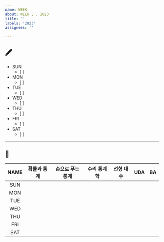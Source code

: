 ```yaml
---
name: WEEK
about: WEEK , , 2023
title: ''
labels: '2023'
assignees: ''

---
```


## 🖋️
- SUN
  - [ ] 
- MON
  - [ ] 
- TUE
  - [ ] 
- WED
  - [ ] 
- THU
  - [ ] 
- FRI
  - [ ] 
- SAT
  - [ ] 

---

## 📒
|NAME|확률과 통계|손으로 푸는 통계|수리 통계학|선형 대수|UDA|BA|
|:-------:|:-------:|:-------:|:-------:|:-------:|:-------:|:-------:|
|SUN|||||||
|MON|||||||
|TUE|||||||
|WED|||||||
|THU|||||||
|FRI|||||||
|SAT|||||||





